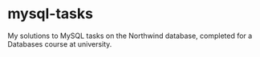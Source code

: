 # mysql-tasks
My solutions to MySQL tasks on the Northwind database, completed for a Databases course at university.
